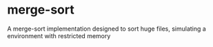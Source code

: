 # merge-sort
A merge-sort implementation designed to sort huge files, simulating a environment with restricted memory 
